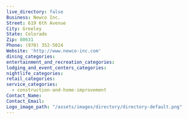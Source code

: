 ```yaml
---
live_directory: false
Business: Newco Inc.
Street: 619 6th Avenue
City: Greeley
State: Colorado
Zip: 80631
Phone: (970) 352-5024
Website: 'http://www.newco-inc.com'
dining_categories:
entertainment_and_recreation_categories:
lodging_and_event_centers_categories:
nightlife_categories:
retail_categories:
service_categories:
  - construction-and-home-improvement
Contact_Name:
Contact_Email:
Logo_image_path: "/assets/images/directory/directory-default.png"
---
```



